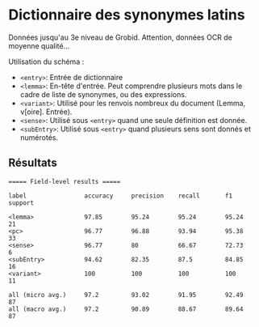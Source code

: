 Dictionnaire des synonymes latins
=================================

Données jusqu'au 3e niveau de Grobid. Attention, données OCR de moyenne qualité...

Utilisation du schéma :

- `<entry>`: Entrée de dictionnaire
- `<lemma>`: En-tête d'entrée. Peut comprendre plusieurs mots dans le cadre de liste de synonymes, ou des expressions.
- `<variant>`: Utilisé pour les renvois nombreux du document (Lemma, v[oire]. Entrée).
- `<sense>`: Utilisé sous `<entry>` quand une seule définition est donnée.
- `<subEntry>`: Utilisé sous `<entry>` quand plusieurs sens sont donnés et numérotés.

## Résultats

```
===== Field-level results =====

label                accuracy     precision    recall       f1           support

<lemma>              97.85        95.24        95.24        95.24        21     
<pc>                 96.77        96.88        93.94        95.38        33     
<sense>              96.77        80           66.67        72.73        6      
<subEntry>           94.62        82.35        87.5         84.85        16     
<variant>            100          100          100          100          11     

all (micro avg.)     97.2         93.02        91.95        92.49        87     
all (macro avg.)     97.2         90.89        88.67        89.64        87     
```
